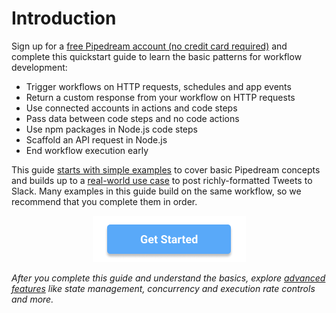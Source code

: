 # Introduction

Sign up for a [free Pipedream account (no credit card required)](https://pipedream.com/auth/signup) and complete this quickstart guide to learn the basic patterns for workflow development:

- Trigger workflows on HTTP requests, schedules and app events
- Return a custom response from your workflow on HTTP requests 
- Use connected accounts in actions and code steps
- Pass data between code steps and no code actions
- Use npm packages in Node.js code steps
- Scaffold an API request in Node.js
- End workflow execution early

This guide [starts with simple examples](/quickstart/hello-world/) to cover basic Pipedream concepts and builds up to a [real-world use case](/quickstart/real-world-example/) to post richly-formatted Tweets to Slack. Many examples in this guide build on the same workflow, so we recommend that you complete them in order.

<p style="text-align:center;">
<a :href="$withBase('/quickstart/hello-world/')"><img src="./get-started.png"></a>
</p>

*After you complete this guide and understand the basics, explore [advanced features](/quickstart/next-steps/) like state management, concurrency and execution rate controls and more.*